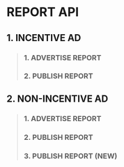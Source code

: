 # REPORT API
## 1. INCENTIVE AD
> ### 1. ADVERTISE REPORT
> ### 2. PUBLISH REPORT
## 2. NON-INCENTIVE AD
> ### 1. ADVERTISE REPORT
> ### 2. PUBLISH REPORT
> ### 3. PUBLISH REPORT (NEW)
